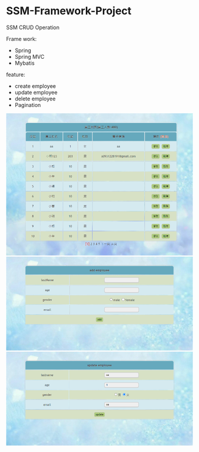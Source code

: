 # SSM-Framework-Project
SSM CRUD Operation

Frame work:
- Spring
- Spring MVC
- Mybatis


feature:
- create employee
- update employee
- delete employee
- Pagination

![image](localhost_8080_ssm_employee_page_1.png)
![image](localhost_8080_ssm_employee_add.png)
![image](localhost_8080_ssm_employee_update.png)
